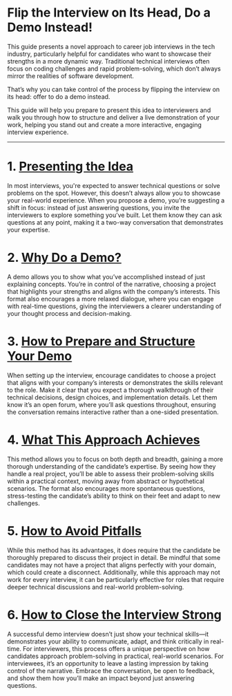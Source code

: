 # Flip the Interview on Its Head, Do a Demo Instead!

This guide presents a novel approach to career job interviews in the tech industry, particularly helpful for candidates who want to showcase their strengths in a more dynamic way. Traditional technical interviews often focus on coding challenges and rapid problem-solving, which don’t always mirror the realities of software development.

That’s why you can take control of the process by flipping the interview on its head: offer to do a demo instead.

This guide will help you prepare to present this idea to interviewers and walk you through how to structure and deliver a live demonstration of your work, helping you stand out and create a more interactive, engaging interview experience.

---

# 1. [Presenting the Idea](/intro)

In most interviews, you're expected to answer technical questions or solve problems on the spot. However, this doesn’t always allow you to showcase your real-world experience. When you propose a demo, you’re suggesting a shift in focus: instead of just answering questions, you invite the interviewers to explore something you’ve built. Let them know they can ask questions at any point, making it a two-way conversation that demonstrates your expertise.

# 2. [Why Do a Demo?](/why)

A demo allows you to show what you’ve accomplished instead of just explaining concepts. You’re in control of the narrative, choosing a project that highlights your strengths and aligns with the company’s interests. This format also encourages a more relaxed dialogue, where you can engage with real-time questions, giving the interviewers a clearer understanding of your thought process and decision-making.

# 3. [How to Prepare and Structure Your Demo](/structure)

When setting up the interview, encourage candidates to choose a project that aligns with your company’s interests or demonstrates the skills relevant to the role. Make it clear that you expect a thorough walkthrough of their technical decisions, design choices, and implementation details. Let them know it’s an open forum, where you’ll ask questions throughout, ensuring the conversation remains interactive rather than a one-sided presentation.

# 4. [What This Approach Achieves](/what)

This method allows you to focus on both depth and breadth, gaining a more thorough understanding of the candidate’s expertise. By seeing how they handle a real project, you’ll be able to assess their problem-solving skills within a practical context, moving away from abstract or hypothetical scenarios. The format also encourages more spontaneous questions, stress-testing the candidate’s ability to think on their feet and adapt to new challenges.

# 5. [How to Avoid Pitfalls](/pitfalls)

While this method has its advantages, it does require that the candidate be thoroughly prepared to discuss their project in detail. Be mindful that some candidates may not have a project that aligns perfectly with your domain, which could create a disconnect. Additionally, while this approach may not work for every interview, it can be particularly effective for roles that require deeper technical discussions and real-world problem-solving.

# 6. [How to Close the Interview Strong](/closing)

A successful demo interview doesn’t just show your technical skills—it demonstrates your ability to communicate, adapt, and think critically in real-time. For interviewers, this process offers a unique perspective on how candidates approach problem-solving in practical, real-world scenarios. For interviewees, it’s an opportunity to leave a lasting impression by taking control of the narrative. Embrace the conversation, be open to feedback, and show them how you’ll make an impact beyond just answering questions.

[^1]: To clarify, A *career job interview*, in this context, is any interview for a higher-level (senior and above) position that would benefit from a demonstration of knowledge approach.

